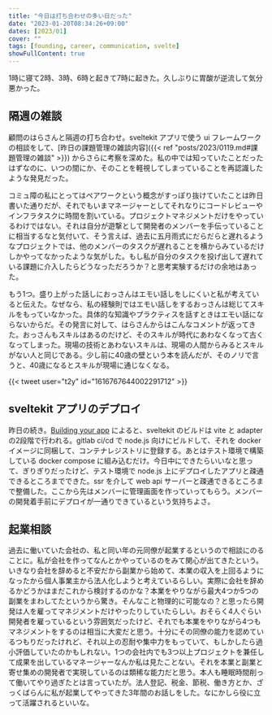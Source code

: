 ```yaml
---
title: "今日は打ち合わせの多い日だった"
date: "2023-01-20T08:34:26+09:00"
dates: [2023/01]
cover: ""
tags: [founding, career, communication, svelte]
showFullContent: true
---
```


1時に寝て2時、3時、6時と起きて7時に起きた。久しぶりに胃酸が逆流して気分悪かった。

## 隔週の雑談

顧問のはらさんと隔週の打ち合わせ。sveltekit アプリで使う ui フレームワークの相談をして、[昨日の課題管理の雑談内容]({{< ref "posts/2023/0119.md#課題管理の雑談" >}}) からさらに考察を深めた。私の中では知っていたことだったはずなのに、いつの間にか、そのことを軽視してしまっていることを再認識したような発見だった。

コミュ障の私にとってはペアワークという概念がすっぽり抜けていたことは昨日書いた通りだが、それでもいまマネージャーとしてそれなりにコードレビューやインフラタスクに時間を割いている。プロジェクトマネジメントだけをやっているわけではない。それは自分が遊撃として開発者のメンバーを手伝っていることに相当するなと気付いて、そう言えば、過去に五月雨式にだらだらと遅れるようなプロジェクトでは、他のメンバーのタスクが遅れることを横からみているだけしかやってなかったような気がした。もし私が自分のタスクを投げ出して遅れている課題に介入したらどうなっただろうか？と思考実験するだけの余地はあった。

もう1つ。盛り上がった話しにおっさんはエモい話しをしにくいと私が考えていると伝えた。なぜなら、私の経験則ではエモい話しをするおっさんは総じてスキルをもっていなかった。具体的な知識やプラクティスを話すときはエモい話にならないからだ。その発言に対して、はらさんからはこんなコメントが返ってきた。おっさんもスキルはあるのだけど、そのスキルが時代にあわなくなって古くなってしまった。現場の技術とあわないスキルは、現場の人間からみるとスキルがない人と同じである。少し前に40歳の壁という本を読んだが、そのノリで言うと、40歳になるとスキルが現場に通じなくなる。

{{< tweet user="t2y" id="1616767644002291712" >}}

## sveltekit アプリのデプロイ

昨日の続き。[Building your app](https://kit.svelte.dev/docs/building-your-app) によると、sveltekit のビルドは vite と adapter の2段階で行われる。gitlab ci/cd で node.js 向けにビルドして、それを docker イメージに同梱して、コンテナレジストリに登録する。あとはテスト環境で構築している docker compose に組み込むだけ。今日中にできたらいいなと思って、ぎりぎりだったけど、テスト環境で node.js 上にデプロイしたアプリと疎通できるところまでできた。ssr を介して web api サーバーと疎通できるところまで整備した。ここから先はメンバーに管理画面を作っていってもらう。メンバーの開発着手前にデプロイが一通りできているという気持ちよさ。

## 起業相談

過去に働いていた会社の、私と同い年の元同僚が起業するというので相談にのることに。私が会社を作ってなんとかやっているのをみて関心が出てきたという。いきなり会社を辞めると不安だから副業から始めて、本業の収入を上回るようになったから個人事業主から法人化しようと考えているらしい。実際に会社を辞めるかどうかはまだこれから検討するのかな？本業をやりながら最大4つか5つの副業をまわしてたというから驚き。そんなこと物理的に可能なの？と思ったら開発は人を雇ってマネジメントだけやったりしていたらしい。おそらく4人ぐらい開発者を雇っているという雰囲気だったけど、それでも本業をやりながら4つもマネジメントをするのは相当に大変だと思う。十分にその同僚の能力を認めているつもりだったけれど、それ以上の忍耐や集中力をもっていて、もしかしたら過小評価していたのかもしれない。1つの会社内でも3つ以上プロジェクトを兼任して成果を出しているマネージャーなんか私は見たことない。それを本業と副業と寄せ集めの開発者で実現しているのは類稀な能力だと思う。本人も睡眠時間削って働いてやり過ぎたとは言っていたが。法人登記、税金、節税、働き方とか、ざっくばらんに私が起業してやってきた3年間のお話しをした。なにかしら役に立って活躍されるといいな。
